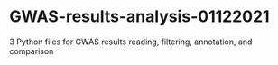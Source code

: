 # GWAS-results-analysis-01122021
3 Python files for GWAS results reading, filtering, annotation, and comparison
